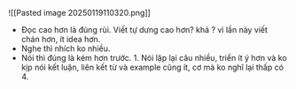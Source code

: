 
![[Pasted image 20250119110320.png]]

- Đọc cao hơn là đúng rùi. Viết tự dưng cao hơn? khá ? vì lần này viết chán hơn, ít idea hơn. 
- Nghe thì nhích ko nhiều. 
- Nói thì đúng là kém hơn trước. 1. Nói lặp lại câu nhiều, triển ít ý hơn và ko kịp nói kết luận, liên kết từ và example cũng ít, cơ mà ko nghĩ lại thấp có 4. 